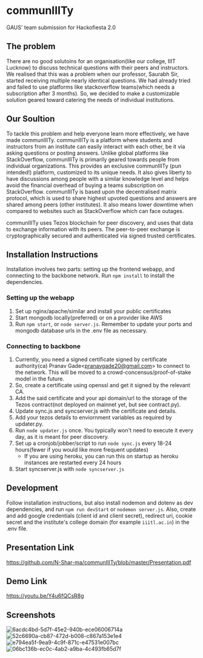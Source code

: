 # communIIITy
GAUS' team submission for Hackofiesta 2.0

## The problem
There are no good solutoins for an organisation(like our college, IIIT Lucknow) to discuss technical questions with their peers and instructors. We realised that this was a problem when our professor, Saurabh Sir, started receiving multiple nearly identical questions. We had already tried and failed to use platforms like stackoverflow teams(which needs a subscription after 3 months). So, we decided to make a customizable solution geared toward catering the needs of individual institutions.

## Our Soultion
To tackle this problem and help everyone learn more effectively, we have made communIIITy. communIIITy is a platform where students and instructors from an institute can easily interact with each other, be it via asking questions or posting answers. Unlike global platforms like StackOverflow, communIIITy is primarily geared towards people from individual organizations. This provides an exclusive communIIITy (pun intended!) platform, customized to its unique needs. It also gives liberty to have discussions among people with a similar knowledge level and helps avoid the financial overhead of buying a teams subscription on StackOverflow. communIIITy is based upon the decentralised matrix protocol, which is used to share highest upvoted questions and answers are shared among peers (other institutes). It also means lower downtime when compared to websites such as StackOverflow which can face outages.

communIIITy uses Tezos blockchain for peer discovery, and uses that data to exchange information with its peers. The peer-to-peer exchange is cryptographically secured and authenticated via signed trusted certificates.

## Installation Instructions
Installation involves two parts: setting up the frontend webapp, and connecting to the backbone network. Run `npm install` to install the dependencies.

### Setting up the webapp
1. Set up nginx/apache/similar and install your public certificates
1. Start mongodb locally(preferred) or on a provider like AWS
1. Run `npm start`, or `node server.js`. Remember to update your ports and mongodb database urls in the .env file as necessary.

### Connecting to backbone
1. Currently, you need a signed certificate signed by certificate authority(ca) Pranav Gade\<pranavgade20@gmail.com\> to connect to the network. This will be moved to a crowd-concensus/proof-of-stake model in the future.
1. So, create a certificate using openssl and get it signed by the relevant CA.
1. Add the said certificate and your api domain/url to the storage of the Tezos contract(not deployed on mainnet yet, but see contract.py).
1. Update sync.js and syncserver.js with the certificate and details.
1. Add your tezos details to enviornment variables as required by updater.py.
1. Run `node updater.js` once. You typically won't need to execute it every day, as it is meant for peer discovery.
1. Set up a cronjob/jobber/script to run `node sync.js` every 18-24 hours(fewer if you would like more frequent updates)
    * If you are using heroku, you can run this on startup as heroku instances are restarted every 24 hours
1. Start syncserver.js with `node syncserver.js`

## Development

Follow installation instructions, but also install nodemon and dotenv as dev dependencies, and run `npm run devStart` or `nodemon server.js`. Also, create and add google credentials (client id and client secret), redirect uri, cookie secret and the institute's college domain (for example `iiitl.ac.in`) in the .env file.

## Presentation Link
https://github.com/N-Shar-ma/communIIITy/blob/master/Presentation.pdf

## Demo Link
https://youtu.be/Y4u6fQCsR8g

## Screenshots
![6acdc4bd-5d7f-45e2-940b-ece06006714a](https://user-images.githubusercontent.com/26707046/115133797-97274000-a028-11eb-860f-39384f41fc44.png)
![52c6690a-cb87-472d-b008-c867a153e1e4](https://user-images.githubusercontent.com/26707046/115133799-98586d00-a028-11eb-9603-7aca636636f7.png)
![e794ea5f-9ea9-4c9f-871c-e47531e007bc](https://user-images.githubusercontent.com/26707046/115133802-98f10380-a028-11eb-922f-2369ea5de40f.png)
![06bc136b-ec0c-4ab2-a9ba-4c493fb65d7f](https://user-images.githubusercontent.com/26707046/115133803-99899a00-a028-11eb-9855-9357c6cac114.png)

